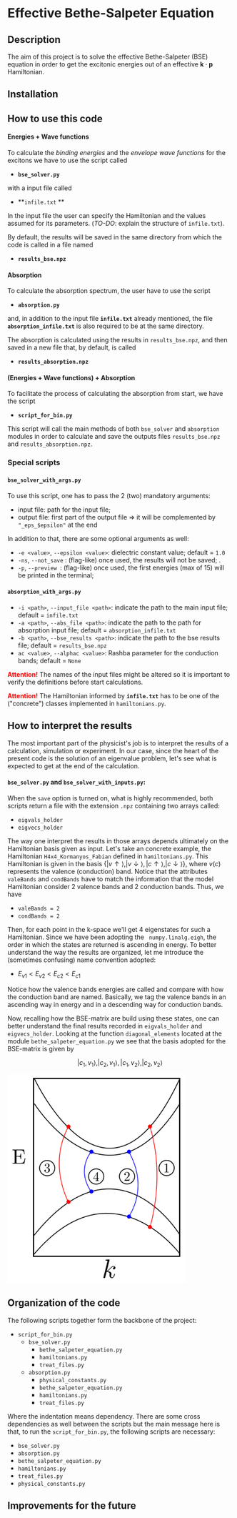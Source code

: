 # Effective Bethe-Salpeter Equation

## Description

The aim of this project is to solve the effective Bethe-Salpeter (BSE) equation in order to get the excitonic energies out of an effective $\mathbf{k} \cdot \mathbf{p}$ Hamiltonian.

## Installation

## How to use this code

#### Energies + Wave functions

To calculate the *binding energies* and the *envelope wave functions* for the excitons we have to use the script called 

* **`bse_solver.py`**

with a input file called 

* **`infile.txt` **

In the input file the user can specify the Hamiltonian and the values assumed for its parameters. (*TO-DO*: explain the structure of  `infile.txt`).

By default, the results will be saved in the same directory  from which the code is called in a file named

*  **`results_bse.npz`**    



#### Absorption

To calculate the absorption spectrum, the user have to use the script 

* **`absorption.py`**

 and, in addition to the input file **`infile.txt`** already mentioned, the file **`absorption_infile.txt`** is also required to be at the same directory. 

The absorption is calculated using the results in `results_bse.npz`, and then saved in a new file that, by default, is called

* **`results_absorption.npz`**



#### (Energies + Wave functions) + Absorption

To facilitate the process of calculating the absorption from start, we have the script

* **`script_for_bin.py`**

This script will call the main methods of both `bse_solver` and `absorption` modules in order to calculate and save the outputs files `results_bse.npz` and `results_absorption.npz`.



### Special scripts

#### `bse_solver_with_args.py`

To use this script, one has to pass the 2 (two) mandatory arguments: 

*  input file: path for the input file;
* output file: first part of the output file => it will be complemented by `"_eps_$epsilon"` at the end

In addition to that, there are some optional arguments as well:

* `-e <value>`, `--epsilon <value>`:  dielectric constant value; default = `1.0`
* `-ns`, `--not_save` : (flag-like) once used, the results will not be saved; .
* `-p`, `--preview `: (flag-like) once used, the first energies (max of 15) will be printed in the terminal;

#### `absorption_with_args.py`

* `-i <path>`, `--input_file <path>`: indicate the path to the main input file; default = `infile.txt`
* `-a <path>`, `--abs_file <path>`: indicate the path to the path for absorption input file; default = `absorption_infile.txt`  
* `-b <path>`, `--bse_results <path>`: indicate the path to the bse results file; default = `results_bse.npz`
* `ac <value>`, `--alphac <value>`: Rashba parameter for the conduction bands; default = `None` 





<span style="color:red">**Attention!**</span> The names of the input files might be altered so it is important to verify the definitions before start calculations. 

<span style="color:red">**Attention!**</span> The Hamiltonian informed by **`infile.txt`** has to be one of the ("concrete") classes implemented in  `hamiltonians.py`.

## How to interpret the results

The most important part of the physicist's job is to interpret the results of a calculation, simulation or experiment. In our case, since the heart of the present code is the solution of an eigenvalue problem, let's see what is expected to get at the end of the calculation.

#### `bse_solver.py` and `bse_solver_with_inputs.py`:

When the `save` option is turned on, what is highly recommended, both scripts return a file with the extension `.npz` containing two arrays called:

  * `eigvals_holder`
  * `eigvecs_holder`

The way one interpret the results in those arrays depends ultimately on the Hamiltonian basis given as input. Let's take an concrete example, the Hamiltonian `H4x4_Kormanyos_Fabian` defined in `hamiltonians.py`. This Hamiltonian is given in the basis $\{|v\uparrow\rangle, |v\downarrow\rangle, |c\uparrow\rangle, |c\downarrow\rangle \}$, where $v(c)$ represents the valence (conduction) band. Notice that the attributes `valeBands` and `condBands` have to match the information that the model Hamiltonian consider 2 valence bands and 2 conduction bands. Thus, we have

  * `valeBands = 2`
  * `condBands = 2`

Then, for each point in the k-space we'll get 4 eigenstates for such a Hamiltonian. Since we have been adopting the ` numpy.linalg.eigh`, the order in which the states are returned is ascending in energy. To better understand the way the results are organized, let me introduce the (sometimes confusing) name convention adopted:

  * $E_{v1} < E_{v2} < E_{c2} < E_{c1}$

Notice how the valence bands energies are called and compare with how the conduction band are named. Basically, we tag the valence bands in an ascending way in energy and in a descending way for conduction bands.

Now, recalling how the BSE-matrix are build using these states, one can better understand the final results recorded in `eigvals_holder` and `eigvecs_holder`. Looking at the function `diagonal_elements` located at the module `bethe_salpeter_equation.py` we see that the basis adopted for the BSE-matrix is given by

$$
|c_1, v_1\rangle, |c_2, v_1\rangle, |c_1, v_2\rangle, |c_2, v_2\rangle
$$

<p>
<img src="./image_bse_basis_ordering.png" alt="Drawing" width=400/>
</p>
<!-- ![image](image_bse_basis_ordering.png) -->

## Organization of the code

The following scripts together form the backbone of the project:

* `script_for_bin.py`
  * `bse_solver.py`
    * `bethe_salpeter_equation.py`
    * `hamiltonians.py`
    * `treat_files.py`
  * `absorption.py`
    * `physical_constants.py`
    * `bethe_salpeter_equation.py`
    * `hamiltonians.py`
    * `treat_files.py`

Where the indentation means dependency. There are some cross dependencies as well between the scripts but the main message here is that, to run the `script_for_bin.py`, the following scripts are necessary:

* `bse_solver.py`
* `absorption.py`
* `bethe_salpeter_equation.py`
* `hamiltonians.py`
* `treat_files.py`
* `physical_constants.py` 

## Improvements for the future
